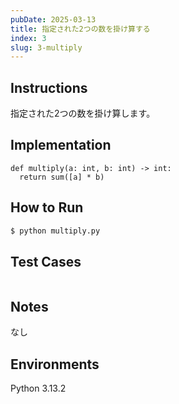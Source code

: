```yaml
---
pubDate: 2025-03-13
title: 指定された2つの数を掛け算する
index: 3
slug: 3-multiply
---
```


## Instructions
指定された2つの数を掛け算します。

## Implementation
```python: multiply.py
def multiply(a: int, b: int) -> int:
  return sum([a] * b)
```

## How to Run
```bash
$ python multiply.py
```

## Test Cases
```python
```

## Notes
なし

## Environments
Python 3.13.2